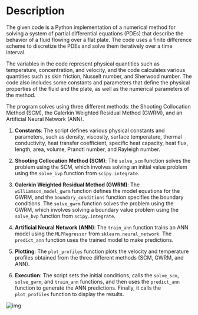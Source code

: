 # Description
The given code is a Python implementation of a numerical method for solving a system of partial differential equations (PDEs) that describe the behavior of a fluid flowing over a flat plate. The code uses a finite difference scheme to discretize the PDEs and solve them iteratively over a time interval.

The variables in the code represent physical quantities such as temperature, concentration, and velocity, and the code calculates various quantities such as skin friction, Nusselt number, and Sherwood number. The code also includes some constants and parameters that define the physical properties of the fluid and the plate, as well as the numerical parameters of the method.

The program solves using three different methods: the Shooting Collocation Method (SCM), the Galerkin Weighted Residual Method (GWRM), and an Artificial Neural Network (ANN).

1. **Constants**: The script defines various physical constants and parameters, such as density, viscosity, surface temperature, thermal conductivity, heat transfer coefficient, specific heat capacity, heat flux, length, area, volume, Prandtl number, and Rayleigh number.

2. **Shooting Collocation Method (SCM)**: The `solve_scm` function solves the problem using the SCM, which involves solving an initial value problem using the `solve_ivp` function from `scipy.integrate`.

3. **Galerkin Weighted Residual Method (GWRM)**: The `williamson_model_gwrm` function defines the model equations for the GWRM, and the `boundary_conditions` function specifies the boundary conditions. The `solve_gwrm` function solves the problem using the GWRM, which involves solving a boundary value problem using the `solve_bvp` function from `scipy.integrate`.

4. **Artificial Neural Network (ANN)**: The `train_ann` function trains an ANN model using the `MLPRegressor` from `sklearn.neural_network`. The `predict_ann` function uses the trained model to make predictions.

5. **Plotting**: The `plot_profiles` function plots the velocity and temperature profiles obtained from the three different methods (SCM, GWRM, and ANN).

6. **Execution**: The script sets the initial conditions, calls the `solve_scm`, `solve_gwrm`, and `train_ann` functions, and then uses the `predict_ann` function to generate the ANN predictions. Finally, it calls the `plot_profiles` function to display the results.

![img](https://github.com/vamangsm03/Multi-Variable-Simulation/assets/153520105/6c64da84-fa42-4b97-a1c2-b36712d8a732)
